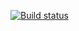 [![Build status](https://build.appcenter.ms/v0.1/apps/982c4bfc-11fc-49cc-8997-3f1fdc3237fd/branches/dev/badge)](https://appcenter.ms)
